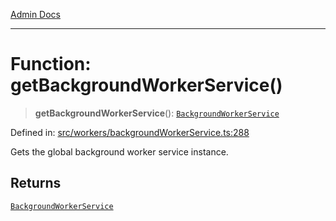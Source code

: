 [Admin Docs](/)

***

# Function: getBackgroundWorkerService()

> **getBackgroundWorkerService**(): [`BackgroundWorkerService`](../classes/BackgroundWorkerService.md)

Defined in: [src/workers/backgroundWorkerService.ts:288](https://github.com/gautam-divyanshu/talawa-api/blob/22f85ff86fcf5f38b53dcdb9fe90ab33ea32d944/src/workers/backgroundWorkerService.ts#L288)

Gets the global background worker service instance.

## Returns

[`BackgroundWorkerService`](../classes/BackgroundWorkerService.md)
